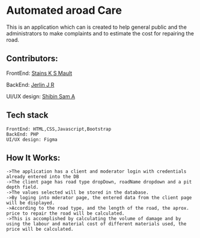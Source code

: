 
# Automated aroad Care

This is an application which can is created to help general public and the administrators to make complaints and to estimate the cost for repairing the road.

## Contributors:

FrontEnd: [Stains K S Mault ](https://github.com/stainsleto)

BackEnd: [Jerlin J R](https://github.com/JerlinJR)

UI/UX design: [Shibin Sam A](https://github.com/ashibinsam)

## Tech stack

    FrontEnd: HTML,CSS,Javascript,Bootstrap
    BackEnd: PHP
    UI/UX design: Figma


## How It  Works:

    ->The application has a client and moderator login with credentials already entered into the DB
    ->The client page has road type dropDown, roadName dropdown and a pit depth field.
    ->The values selected will be stored in the database.
    ->By loging into mderator page, the entered data from the client page will be displayed.
    ->According to the road type, and the length of the road, the aprox. price to repair the road will be calculated.
    ->This is accomplished by calculating the volume of damage and by using the labour and material cost of different materials used, the price will be calculated.

